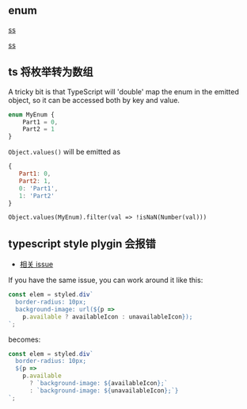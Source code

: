 ## enum

[ss](https://stackoverflow.com/questions/50365598/typescript-runtime-error-cannot-read-property-of-undefined-enum)

[ss](https://stackoverflow.com/questions/50183529/why-does-typescript-think-my-enum-is-undefined/50185219)

## ts 将枚举转为数组

A tricky bit is that TypeScript will 'double' map the enum in the emitted object, so it can be accessed both by key and value.

```js
enum MyEnum {
    Part1 = 0,
    Part2 = 1
}
```

`Object.values()` will be emitted as

```js
{
   Part1: 0,
   Part2: 1,
   0: 'Part1',
   1: 'Part2'
}
```

`Object.values(MyEnum).filter(val => !isNaN(Number(val)))`

## typescript style plygin 会报错

- [相关 issue](https://github.com/microsoft/typescript-styled-plugin/issues/100)

If you have the same issue, you can work around it like this:

```js
const elem = styled.div`
  border-radius: 10px;
  background-image: url(${p =>
    p.available ? availableIcon : unavailableIcon});
`;
```

becomes:

```js
const elem = styled.div`
  border-radius: 10px;
  ${p =>
    p.available
      ? `background-image: ${availableIcon};`
      : `background-image: ${unavailableIcon};`}
`;
```
